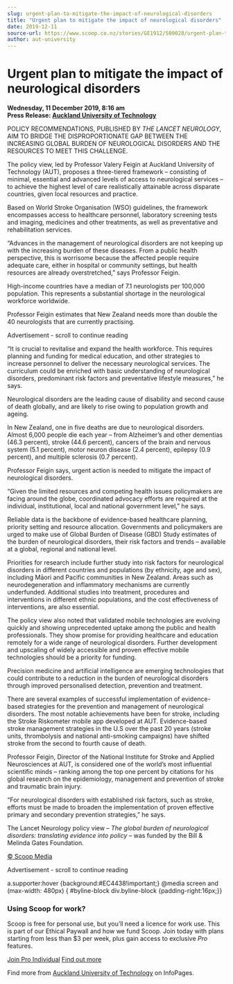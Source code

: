 ```yaml
---
slug: urgent-plan-to-mitigate-the-impact-of-neurological-disorders
title: "Urgent plan to mitigate the impact of neurological disorders"
date: 2019-12-11
source-url: https://www.scoop.co.nz/stories/GE1912/S00028/urgent-plan-to-mitigate-the-impact-of-neurological-disorders.htm
author: aut-university
---
```

Urgent plan to mitigate the impact of neurological disorders
============================================================

**Wednesday, 11 December 2019, 8:16 am**  
**Press Release: [Auckland University of Technology](https://info.scoop.co.nz/Auckland_University_of_Technology)**

POLICY RECOMMENDATIONS, PUBLISHED BY _THE LANCET NEUROLOGY_, AIM TO BRIDGE THE DISPROPORTIONATE GAP BETWEEN THE INCREASING GLOBAL BURDEN OF NEUROLOGICAL DISORDERS AND THE RESOURCES TO MEET THIS CHALLENGE.

The policy view, led by Professor Valery Feigin at Auckland University of Technology (AUT), proposes a three-tiered framework – consisting of minimal, essential and advanced levels of access to neurological services – to achieve the highest level of care realistically attainable across disparate countries, given local resources and practice.

Based on World Stroke Organisation (WSO) guidelines, the framework encompasses access to healthcare personnel, laboratory screening tests and imaging, medicines and other treatments, as well as preventative and rehabilitation services.

“Advances in the management of neurological disorders are not keeping up with the increasing burden of these diseases. From a public health perspective, this is worrisome because the affected people require adequate care, either in hospital or community settings, but health resources are already overstretched,” says Professor Feigin.

High-income countries have a median of 7.1 neurologists per 100,000 population. This represents a substantial shortage in the neurological workforce worldwide.

Professor Feigin estimates that New Zealand needs more than double the 40 neurologists that are currently practising.

Advertisement - scroll to continue reading





“It is crucial to revitalise and expand the health workforce. This requires planning and funding for medical education, and other strategies to increase personnel to deliver the necessary neurological services. The curriculum could be enriched with basic understanding of neurological disorders, predominant risk factors and preventative lifestyle measures,” he says.

Neurological disorders are the leading cause of disability and second cause of death globally, and are likely to rise owing to population growth and ageing.

In New Zealand, one in five deaths are due to neurological disorders. Almost 6,000 people die each year – from Alzheimer’s and other dementias (46.3 percent), stroke (44.6 percent), cancers of the brain and nervous system (5.1 percent), motor neuron disease (2.4 percent), epilepsy (0.9 percent), and multiple sclerosis (0.7 percent).

Professor Feigin says, urgent action is needed to mitigate the impact of neurological disorders.

“Given the limited resources and competing health issues policymakers are facing around the globe, coordinated advocacy efforts are required at the individual, institutional, local and national government level,” he says.

Reliable data is the backbone of evidence-based healthcare planning, priority setting and resource allocation. Governments and policymakers are urged to make use of Global Burden of Disease (GBD) Study estimates of the burden of neurological disorders, their risk factors and trends – available at a global, regional and national level.

Priorities for research include further study into risk factors for neurological disorders in different countries and populations (by ethnicity, age and sex), including Māori and Pacific communities in New Zealand. Areas such as neurodegeneration and inflammatory mechanisms are currently underfunded. Additional studies into treatment, procedures and interventions in different ethnic populations, and the cost effectiveness of interventions, are also essential.

The policy view also noted that validated mobile technologies are evolving quickly and showing unprecedented uptake among the public and health professionals. They show promise for providing healthcare and education remotely for a wide range of neurological disorders. Further development and upscaling of widely accessible and proven effective mobile technologies should be a priority for funding.

Precision medicine and artificial intelligence are emerging technologies that could contribute to a reduction in the burden of neurological disorders through improved personalised detection, prevention and treatment.

There are several examples of successful implementation of evidence-based strategies for the prevention and management of neurological disorders. The most notable achievements have been for stroke, including the Stroke Riskometer mobile app developed at AUT. Evidence-based stroke management strategies in the U.S over the past 20 years (stroke units, thrombolysis and national anti-smoking campaigns) have shifted stroke from the second to fourth cause of death.

Professor Feigin, Director of the National Institute for Stroke and Applied Neurosciences at AUT, is considered one of the world’s most influential scientific minds – ranking among the top one percent by citations for his global research on the epidemiology, management and prevention of stroke and traumatic brain injury.

“For neurological disorders with established risk factors, such as stroke, efforts must be made to broaden the implementation of proven effective primary and secondary prevention strategies,” he says.

The Lancet Neurology policy view – _The global burden of neurological disorders: translating evidence into policy –_ was funded by the Bill & Melinda Gates Foundation.

  

[© Scoop Media](http://www.scoop.co.nz/about/terms.html)  

Advertisement - scroll to continue reading



a.supporter:hover {background:#EC4438!important;} @media screen and (max-width: 480px) { #byline-block div.byline-block {padding-right:16px;}}

### Using Scoop for work?

Scoop is free for personal use, but you’ll need a licence for work use. This is part of our Ethical Paywall and how we fund Scoop. Join today with plans starting from less than $3 per week, plus gain access to exclusive _Pro_ features.  
  
[Join Pro Individual](https://pro.scoop.co.nz/Individual/?from=ProIn24) [Find out more](https://pro.scoop.co.nz/using-scoop-for-work/?from=ProIn24)

Find more from [Auckland University of Technology](https://info.scoop.co.nz/Auckland_University_of_Technology) on InfoPages.
